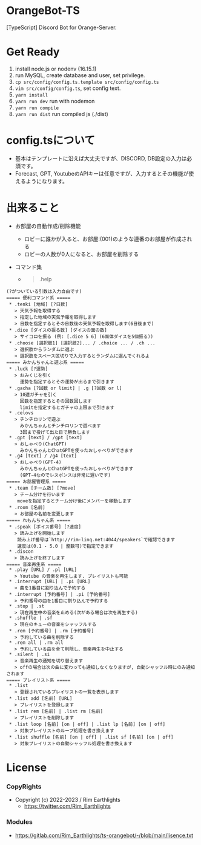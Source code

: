 # OrangeBot-TS

[TypeScript] Discord Bot for Orange-Server.

# Get Ready

1. install node.js or nodenv (16.15.1)
2. run MySQL, create database and user, set privilege.
3. `cp src/config/config.ts.template src/config/config.ts`
4. `vim src/config/config.ts`, set config text.
5. `yarn install`
6. `yarn run dev` run with nodemon
7. `yarn run compile`
8. `yarn run dist` run compiled js (./dist)

# config.tsについて
- 基本はテンプレートに沿えば大丈夫ですが、DISCORD, DB設定の入力は必須です。
- Forecast, GPT, YoutubeのAPIキーは任意ですが、入力するとその機能が使えるようになります。

# 出来ること
+ お部屋の自動作成/削除機能
  + ロビーに誰かが入ると、お部屋:(001)のような連番のお部屋が作成される
  + ロビーの人数が0人になると、お部屋を削除する

+ コマンド集
  + > .help
```
(?がついている引数は入力自由です)
===== 便利コマンド系 =====
 * .tenki [地域] [?日数]
   > 天気予報を取得する
   > 指定した地域の天気予報を取得します
   > 日数を指定するとその日数後の天気予報を取得します(6日後まで)
 * .dice [ダイスの振る数] [ダイスの面の数]
   > サイコロを振る (例: [.dice 5 6] (6面体ダイスを5個振る))
 * .choose [選択肢1] [選択肢2]... / .choice ... / .ch ...
   > 選択肢からランダムに選ぶ
   > 選択肢をスペース区切りで入力するとランダムに選んでくれるよ
===== みかんちゃんと遊ぶ系 =====
 * .luck [?運勢]
   > おみくじを引く
     運勢を指定するとその運勢が出るまで引きます
 * .gacha [?回数 or limit] | .g [?回数 or l]
   > 10連ガチャを引く
     回数を指定するとその回数回します
     limitを指定するとガチャの上限まで引きます
 * .celovs
   > チンチロリンで遊ぶ
     みかんちゃんとチンチロリンで遊べます
     3回まで投げて出た目で勝負します
 * .gpt [text] / /gpt [text]
   > おしゃべり(ChatGPT)
     みかんちゃんとChatGPTを使ったおしゃべりができます
 * .g4 [text] / /g4 [text]
   > おしゃべり(GPT-4)
     みかんちゃんとChatGPTを使ったおしゃべりができます
     (GPT-4なのでレスポンスは非常に遅いです)
===== お部屋管理系 =====
 * .team [チーム数] [?move]
   > チーム分けを行います
    moveを指定するとチーム分け後にメンバーを移動します
 * .room [名前]
   > お部屋の名前を変更します
===== れもんちゃん系 =====
 * .speak [ボイス番号] [?速度]
   > 読み上げを開始します
    読み上げ番号は`http://rim-linq.net:4044/speakers`で確認できます
    速度は(0.1 - 5.0 | 整数可)で指定できます
 * .discon
   > 読み上げを終了します
===== 音楽再生系 =====
 * .play [URL] / .pl [URL]
   > Youtube の音楽を再生します. プレイリストも可能
 * .interrupt [URL] | .pi [URL]
   > 曲を1番目に割り込んで予約する
 * .interrupt [予約番号] | .pi [予約番号]
   > 予約番号の曲を1番目に割り込んで予約する
 * .stop | .st
   > 現在再生中の音楽を止める(次がある場合は次を再生する)
 * .shuffle | .sf
   > 現在のキューの音楽をシャッフルする
 * .rem [予約番号] | .rm [予約番号]
   > 予約している曲を削除する
 * .rem all | .rm all
   > 予約している曲を全て削除し、音楽再生を中止する
 * .silent | .si
   > 音楽再生の通知を切り替えます
   > offの場合は次の曲に変わっても通知しなくなりますが, 自動シャッフル時にのみ通知されます
===== プレイリスト系 =====
 * .list
   > 登録されているプレイリストの一覧を表示します
 * .list add [名前] [URL]
   > プレイリストを登録します
 * .list rem [名前] | .list rm [名前]
   > プレイリストを削除します
 * .list loop [名前] [on | off] | .list lp [名前] [on | off]
   > 対象プレイリストのループ処理を書き換えます
 * .list shuffle [名前] [on | off] | .list sf [名前] [on | off]
   > 対象プレイリストの自動シャッフル処理を書き換えます
```

# License
### CopyRights
- Copyright (c) 2022-2023 / Rim Earthlights
  - https://twitter.com/Rim_Earthlights
### Modules
- https://gitlab.com/Rim_Earthlights/ts-orangebot/-/blob/main/lisence.txt

